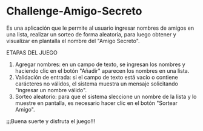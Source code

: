 <h1>Challenge-Amigo-Secreto </h1>

Es una aplicación que le permite al usuario ingresar nombres de amigos en una lista, realizar un sorteo de forma aleatoria, para luego obtener y visualizar en plantalla el nombre del "Amigo Secreto".

ETAPAS DEL JUEGO
1. Agregar nombres: en un campo de texto, se ingresan los nombres y haciendo clic en  el botón "Añadir" aparecen los nombres en una lista.
2. Validación de entrada: si el campo de texto está vacío o contiene carácteres no válidos, el sistema muestra un mensaje solicitando "ingresar un nombre válido".
3. Sorteo aleatorio: para que el sistema sleccione un nombre de la lista y lo muestre en pantalla, es necesario hacer clic en el botón "Sortear Amigo".

¡¡¡Buena suerte y disfruta el juego!!!
